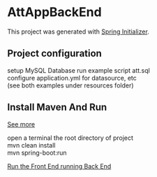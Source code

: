 # AttAppBackEnd

This project was generated with [Spring Initializer](https://start.spring.io/).

## Project configuration
setup MySQL Database
run example script att.sql<br />
configure application.yml for datasource, etc<br />
(see both examples under resources folder)


## Install Maven And Run

[See more](https://maven.apache.org/download.cgi)

open a terminal the root directory of project<br />
mvn clean install<br />
mvn spring-boot:run<br />


[Run the Front End running Back End](https://github.com/Ziyang-Wang/AttedanceAppFrontend)

